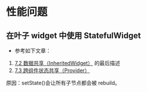 # 性能问题

## 在叶子 widget 中使用 StatefulWidget

- 参考如下文章：

1. [7.2 数据共享（InheritedWidget）](https://book.flutterchina.club/chapter7/inherited_widget.html) 的最后描述
2. [7.3 跨组件状态共享（Provider）](https://book.flutterchina.club/chapter7/provider.html)

原因：setState()会让所有子节点都会被 rebuild。

